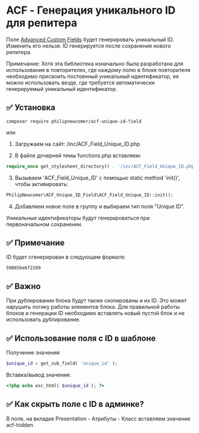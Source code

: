 # ACF - Генерация уникального ID для репитера

Поле [Advanced Custom Fields](https://www.advancedcustomfields.com/) будет генерировать уникальный ID. Изменить его нельзя. ID генерируется после сохранения нового репитера.

Примечание:
Хотя эта библиотека изначально была разработана для использования в повторителях, где каждому полю в блоке повторителя необходимо присвоить постоянный уникальный идентификатор, ее можно использовать везде, где требуется автоматически генерируемый уникальный идентификатор.

## :white_check_mark: Установка

```
composer require philipnewcomer/acf-unique-id-field
```

или

1. Загружаем на сайт: /inc/ACF_Field_Unique_ID.php
 
2. В файле дочерней темы functions.php вставляем:

```php
require_once get_stylesheet_directory() . '/inc/ACF_Field_Unique_ID.php';
```

3. Вызываем 'ACF_Field_Unique_ID' с помощью static method 'init()', чтобы активировать: 

```php
PhilipNewcomer\ACF_Unique_ID_Field\ACF_Field_Unique_ID::init();
```
4. Добавляем новое поле в группу и выбираем тип поля "Unique ID".

Уникальные идентификаторы будут генерироваться при первоначальном сохранении.

## :white_check_mark: Примечание

ID будет сгенерирован в следующем формате:

```
59885be6f2289
```

## :white_check_mark: Важно

При дублировании блока будут также скопированы и их ID. Это может нарушить логику работы элементов блока. Для правильной работы блоков и генерации ID необходимо вставлять новый пустой блок и не использовать дублирование.

## :white_check_mark: Использование поля с ID в шаблоне

Получение значения:

```php
$unique_id = get_sub_field( 'unique_id' );
```

Вставка/вывод значения:

```php
<?php echo esc_html( $unique_id ); ?>
```

## :white_check_mark: Как скрыть поле с ID в админке?
В поле, на вкладке Presentation - Атрибуты - Класс
вставляем значение acf-hidden

